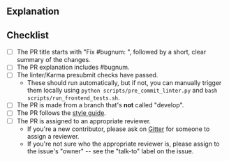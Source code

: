 <!--
  - Thanks for submitting code to Oppia! Please fill out the following as part of
  - your pull request so we can review your code more easily.
  -->

## Explanation
<!--
  - Explain what your PR does and please include #bugnum in explanation.
  -->

## Checklist
- [ ] The PR title starts with "Fix #bugnum: ", followed by a short, clear summary of the changes.
- [ ] The PR explanation includes #bugnum.
- [ ] The linter/Karma presubmit checks have passed.
  - These should run automatically, but if not, you can manually trigger them locally using `python scripts/pre_commit_linter.py` and `bash scripts/run_frontend_tests.sh`.
- [ ] The PR is made from a branch that's **not** called "develop".
- [ ] The PR follows the [style guide](https://github.com/oppia/oppia/wiki/Coding-style-guide).
- [ ] The PR is assigned to an appropriate reviewer.
  - If you're a new contributor, please ask on [Gitter](https://gitter.im/oppia/oppia-chat) for someone to assign a reviewer.
  - If you're not sure who the appropriate reviewer is, please assign to the issue's "owner" -- see the "talk-to" label on the issue.
